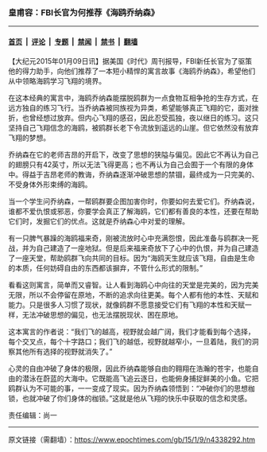 ### 皇甫容：FBI长官为何推荐《海鸥乔纳森》

---

#### [首页](../../../..?n4338292) &nbsp;|&nbsp; [评论](../../../../../epoch-comment?n4338292) &nbsp;|&nbsp; [专题](../../../../../epoch-special?n4338292) &nbsp;|&nbsp; [禁闻](../../../../../epoch-news?n4338292) &nbsp;|&nbsp; [禁书](../../../../../books?n4338292) &nbsp;|&nbsp; [翻墙](https://github.com/gfw-breaker/nogfw/blob/master/README.md?n4338292)


<div class="post_content" id="artbody" itemprop="articleBody">
 <!-- article content begin -->
 <p>
  【大纪元2015年01月09日讯】据美国《时代》周刊报导，FBI新任长官为了驱策他的得力助手，向他们推荐了一本短小精悍的寓言故事《海鸥乔纳森》，希望他们从中领略海鸥学习飞翔的境界。
 </p>
 <p>
  在这本经典的寓言中，海鸥乔纳森能摆脱鸥群为一点食物互相争抢的生存方式，在远方独自的练习飞行。当乔纳森被同族视为异类，希望能够真正飞翔的它，面对挫折，也曾经想过放弃。但内心飞翔的感召，因此忍受孤独，夜以继日的练习。这只坚持自己飞翔信念的海鸥，被鸥群长老下令流放到遥远的山崖。但它依然没有放弃飞翔的梦想。
 </p>
 <p>
  乔纳森在它的老师吉昂的开启下，改变了思想的狭隘与偏见。因此它不再认为自己的翅膀只有42英寸，所以无法飞得更高；也不再认为自己会囿于一个有限的身体中。得益于吉昂老师的教诲，乔纳森逐渐冲破思想的禁锢，最终成为一只完美的、不受身体外形束缚的海鸥。
 </p>
 <p>
  当一个学生问乔纳森，一帮鸥群要企图加害你时，你要如何去爱它们。乔纳森说，谁都不爱仇恨或邪恶，你要学会真正了解海鸥，它们都有善良的本性，还要在帮助它们时，发掘它们的优点。这就是乔纳森心中对爱的理解。
 </p>
 <p>
  有一只脾气暴躁的海鸥福来奇，刚被流放时心中充满怨恨，因此准备与鸥群决一死战，并为自己建造了一座地狱。但是后来福来奇放下了心中的仇恨，并为自己建造了一座天堂，帮助鸥群飞向共同的目标。因为“海鸥天生就应该飞翔，自由是生命的本质，任何妨碍自由的东西都该摒弃，不管什么形式的限制。”
 </p>
 <p>
  看看这则寓言，简单而又睿智。让人看到海鸥心中向往的天堂是完美的，因为完美无限，所以不会停留在原地，不断的追求向往更美。每个人都有他的本性、天赋和能力。只是很多人习惯了现状，就像鸥群不愿意接受它们有飞翔的本性和天赋一样，无法冲破思想的偏见，也无法摆脱现状、困在原地。
 </p>
 <p>
  这本寓言的作者说：“我们飞的越高，视野就会越广阔，我们才能看到每个选择，每个交叉点，每个十字路口；我们飞的越低，视野就越窄小，一旦着陆，我们的洞察其他所有选择的视野就消失了。”
 </p>
 <p>
  心灵的自由冲破了身体的极限，因此乔纳森能够自由的翱翔在浩瀚的苍宇，也能自由的潜泳在蔚蓝的大海中。它既能高飞追云逐日，也能俯身捕捉鲜美的小鱼。它把鸥群认为不可能的事，一一变成了现实。因为乔纳森领悟到：“冲破你们的思想枷锁，也就冲破了你们身体的枷锁。”这就是他从飞翔的快乐中获取的信念和灵感。
 </p>
 <p>
  责任编辑：尚一
 </p>
 <!-- article content end -->
 <div id="below_article_ad">
 </div>
</div>


---

原文链接（需翻墙）：https://www.epochtimes.com/gb/15/1/9/n4338292.htm